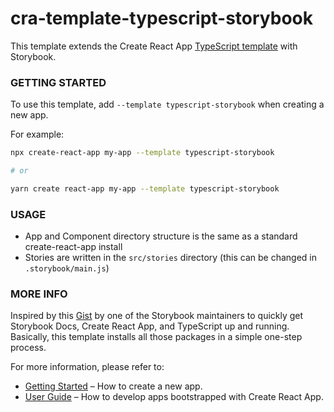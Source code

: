 # cra-template-typescript-storybook

This template extends the Create React App [TypeScript template](https://github.com/facebook/create-react-app) with Storybook.

### GETTING STARTED

To use this template, add `--template typescript-storybook` when creating a new app.

For example:

```sh
npx create-react-app my-app --template typescript-storybook

# or

yarn create react-app my-app --template typescript-storybook
```

### USAGE

- App and Component directory structure is the same as a standard create-react-app install
- Stories are written in the `src/stories` directory (this can be changed in `.storybook/main.js`)

### MORE INFO

Inspired by this [Gist](https://gist.github.com/shilman/bc9cbedb2a7efb5ec6710337cbd20c0c) by one of the Storybook maintainers to quickly get Storybook Docs, Create React App, and TypeScript up and running. Basically, this template installs all those packages in a simple one-step process.

For more information, please refer to:

- [Getting Started](https://create-react-app.dev/docs/getting-started) – How to create a new app.
- [User Guide](https://create-react-app.dev) – How to develop apps bootstrapped with Create React App.
